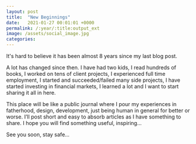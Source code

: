 ```yaml
---
layout: post
title:  "New Beginnings"
date:   2021-01-27 00:01:01 +0000
permalink: /:year/:title:output_ext
image: /assets/social_image.jpg
categories: 
---
```



<div class="col-12">
<p>It's hard to believe it has been almost 8 years since my last blog post.</p>

<p>A lot has changed since then. I have had two kids, I read hundreds of books, I worked on tens of client projects, I experienced full time employment, I started and succeeded/failed many side projects, I have started investing in financial markets, I learned a lot and I want to start sharing it all in here.</p>

<p>This place will be like a public journal where I pour my experiences in fatherhood, design, development, just being human in general for better or worse. I’ll post short and easy to absorb articles as I have something to share. I hope you will find something useful, inspiring...</p>

<p>See you soon, stay safe...</p>
</div>